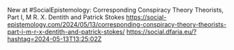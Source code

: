 New at #SocialEpistemology: Corresponding Conspiracy Theory Theorists, Part I, M R. X. Dentith and Patrick Stokes https://social-epistemology.com/2024/05/13/corresponding-conspiracy-theory-theorists-part-i-m-r-x-dentith-and-patrick-stokes/ https://social.dfaria.eu/?hashtag=2024-05-13T13:25:02Z
